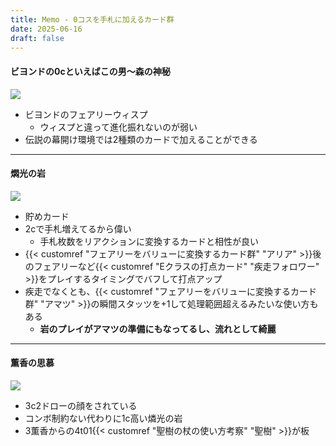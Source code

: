 ```yaml
---
title: Memo - 0コスを手札に加えるカード群
date: 2025-06-16
draft: false
---
```

#### ビヨンドの0cといえばこの男〜森の神秘
![](2025-06-16-21.56.04.png)
- ビヨンドのフェアリーウィスプ
	- ウィスプと違って進化振れないのが弱い
- 伝説の幕開け環境では2種類のカードで加えることができる
---
#### 燜光の岩
![](2025-06-16-21.57.17.png)
- 貯めカード
- 2cで手札増えてるから偉い
	- 手札枚数をリアクションに変換するカードと相性が良い
- {{< customref "フェアリーをバリューに変換するカード群" "アリア" >}}後のフェアリーなど{{< customref "Eクラスの打点カード" "疾走フォロワー" >}}をプレイするタイミングでバフして打点アップ
- 疾走でなくとも、{{< customref "フェアリーをバリューに変換するカード群" "アマツ" >}}の瞬間スタッツを+1して処理範囲超えるみたいな使い方もある
	- **岩のプレイがアマツの準備にもなってるし、流れとして綺麗**
---
#### 薫香の思慕
![](2025-06-16-22.04.08.png)
- 3c2ドローの顔をされている
- コンボ制約ない代わりに1c高い燐光の岩
- 3薫香からの4t01{{< customref "聖樹の杖の使い方考察" "聖樹" >}}が板